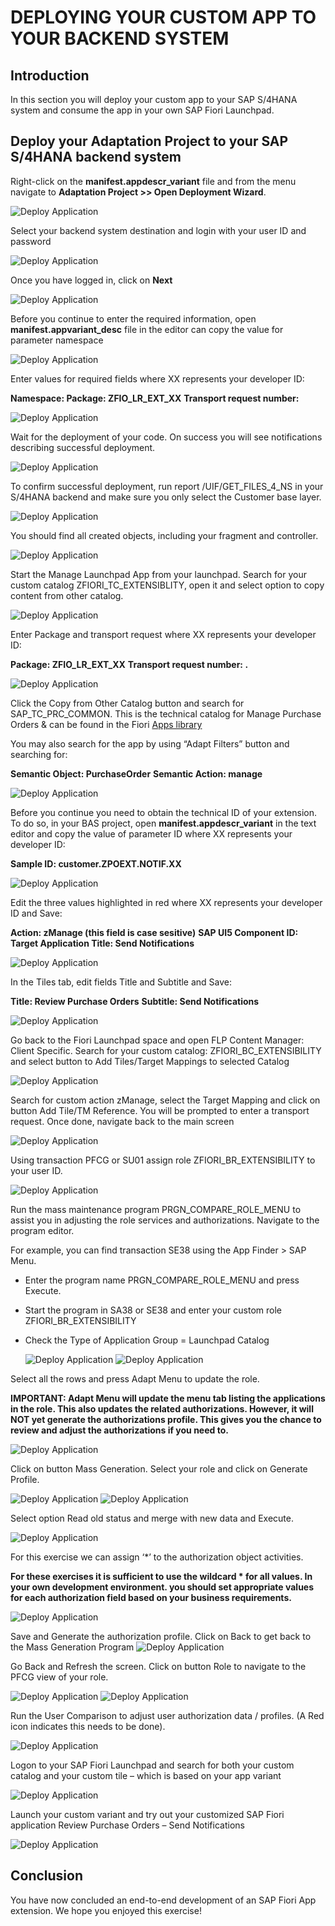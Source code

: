 # DEPLOYING YOUR CUSTOM APP TO YOUR BACKEND SYSTEM

## Introduction
In this section you will deploy your custom app to your SAP S/4HANA system and consume the app in your own SAP Fiori Launchpad.

## Deploy your Adaptation Project to your SAP S/4HANA backend system
Right-click on the **manifest.appdescr_variant** file and from the menu navigate to **Adaptation Project >> Open Deployment Wizard**.

  ![Deploy Application](images/deploy1.png)

Select your backend system destination and login with your user ID and password

  ![Deploy Application](images/deploy2.png)

Once you have logged in, click on **Next**

  ![Deploy Application](images/deploy3.png)

Before you continue to enter the required information, open **manifest.appvariant_desc** file in the editor can copy the value for parameter namespace

  ![Deploy Application](images/deploy4.png)

Enter values for required fields where XX represents your developer ID:

**Namespace: <Obtained in previous step>**
**Package: ZFIO_LR_EXT_XX**
**Transport request number: <Any available workbench request>**

  ![Deploy Application](images/deploy5.png)

Wait for the deployment of your code. On success you will see notifications describing successful deployment.

  ![Deploy Application](images/deploy6.png)

To confirm successful deployment, run report /UIF/GET_FILES_4_NS in your S/4HANA backend and make sure you only select the Customer base layer.

  ![Deploy Application](images/deploy7.png)

You should find all created objects, including your fragment and controller.

  ![Deploy Application](images/deploy8.png)

Start the Manage Launchpad App from your launchpad. Search for your custom catalog ZFIORI_TC_EXTENSIBLITY, open it and select option to copy content from other catalog.

  ![Deploy Application](images/deploy10.png)

Enter Package and transport request where XX represents your developer ID:

**Package: ZFIO_LR_EXT_XX**
**Transport request number: <Any available workbench request>.**

  ![Deploy Application](images/deploy11.png)

Click the Copy from Other Catalog button and search for SAP_TC_PRC_COMMON. This is the technical catalog for Manage Purchase Orders & can be found in the Fiori [Apps library](https://fioriappslibrary.hana.ondemand.com/sap/fix/externalViewer/#/detail/Apps('F0842A'))

You may also search for the app by using “Adapt Filters” button and searching for:

**Semantic Object:   PurchaseOrder**
**Semantic Action:   manage**

  ![Deploy Application](images/deploy12.png)

Before you continue you need to obtain the technical ID of your extension. To do so, in your BAS project, open **manifest.appdescr_variant** in the text editor and copy the value of parameter ID where XX represents your developer ID:

**Sample ID: customer.ZPOEXT.NOTIF.XX**

  ![Deploy Application](images/parameter.png)

Edit the three values highlighted in red where XX represents your developer ID and Save:

**Action: zManage  (this field is case sesitive)**
**SAP UI5 Component ID: <obtained in previous step>**
**Target Application Title: Send Notifications**

  ![Deploy Application](images/deploy13.png)

In the Tiles tab, edit fields Title and Subtitle and Save:

**Title:   Review Purchase Orders**
**Subtitle:  Send Notifications**

  ![Deploy Application](images/deploy14.png)

Go back to the Fiori Launchpad space and open FLP Content Manager: Client Specific. Search for your custom catalog: ZFIORI_BC_EXTENSIBILITY and select button to Add Tiles/Target Mappings to selected Catalog

  ![Deploy Application](images/deploy15.png)

Search for custom action zManage, select the Target Mapping and click on button Add Tile/TM Reference. You will be prompted to enter a transport request. Once done, navigate back to the main screen

  ![Deploy Application](images/deploy16.png)

Using transaction PFCG or SU01 assign role ZFIORI_BR_EXTENSIBILITY to your user ID.

  ![Deploy Application](images/deploy18.png)

Run the mass maintenance program PRGN_COMPARE_ROLE_MENU to assist you in adjusting the role services and authorizations. Navigate to the program editor.

For example, you can find transaction SE38 using the App Finder > SAP Menu.
* Enter the program name PRGN_COMPARE_ROLE_MENU and press Execute.
* Start the program in SA38 or SE38 and enter your custom role ZFIORI_BR_EXTENSIBILITY
* Check the Type of Application Group = Launchpad Catalog

  ![Deploy Application](images/deploy19.png)
  ![Deploy Application](images/deploy20.png)

Select all the rows and press Adapt Menu to update the role.

**IMPORTANT: Adapt Menu will update the menu tab listing the applications in the role. This also updates the related authorizations. However, it will NOT yet generate the authorizations profile.  This gives you the chance to review and adjust the authorizations if you need to.**

  ![Deploy Application](images/deploy21.png)

Click on button Mass Generation. Select your role and click on Generate Profile.

  ![Deploy Application](images/deploy22.png)
  ![Deploy Application](images/deploy23.png)

Select option Read old status and merge with new data and Execute.

  ![Deploy Application](images/deploy24.png)

For this exercise we can assign ‘*’ to the authorization object activities.

**For these exercises it is sufficient to use the wildcard * for all values. In your own development environment. you should set appropriate values for each authorization field based on your business requirements.**

  ![Deploy Application](images/deploy25.png)

Save and Generate the authorization profile. Click on Back to get back to the Mass Generation Program
  ![Deploy Application](images/deploy26.png)

Go Back and Refresh the screen. Click on button Role to navigate to the PFCG view of your role.

  ![Deploy Application](images/deploy27.png)
  ![Deploy Application](images/deploy28.png)

Run the User Comparison to adjust user authorization data / profiles. (A Red icon indicates this needs to be done).

  ![Deploy Application](images/deploy29.png)

Logon to your SAP Fiori Launchpad and search for both your custom catalog and your custom tile – which is based on your app variant  

  ![Deploy Application](images/deploy30.png)

Launch your custom variant and try out your customized SAP Fiori application Review Purchase Orders – Send Notifications

  ![Deploy Application](images/deploy31.png)

## Conclusion
You have now concluded an end-to-end development of an SAP Fiori App extension. We hope you enjoyed this exercise!

